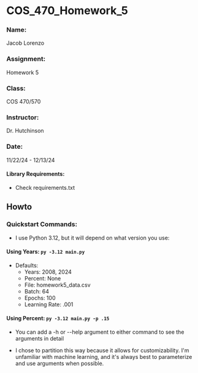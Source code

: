 # COS_470_Homework_5
### Name: 
Jacob Lorenzo
### Assignment:
Homework 5
### Class: 
COS 470/570
### Instructor: 
Dr. Hutchinson
### Date: 
11/22/24 - 12/13/24

#### Library Requirements:
- Check requirements.txt

## Howto
### Quickstart Commands: 
* I use Python 3.12, but it will depend on what version you use:

#### Using Years: ```py -3.12 main.py```

- Defaults:
    - Years: 2008, 2024
    - Percent: None
    - File: homework5_data.csv
    - Batch: 64
    - Epochs: 100
    - Learning Rate: .001

#### Using Percent: ```py -3.12 main.py -p .15```

* You can add a -h or --help argument to either command to see the arguments in detail

* I chose to partition this way because it allows for customizability. I'm unfamiliar with machine learning, and it's always best to parameterize and use arguments when possible. 